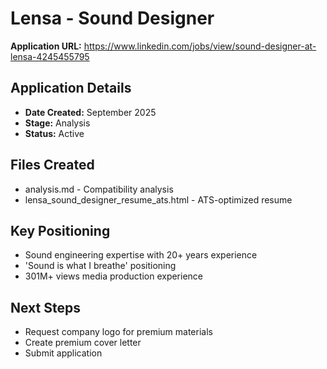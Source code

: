 # Lensa - Sound Designer

**Application URL:** https://www.linkedin.com/jobs/view/sound-designer-at-lensa-4245455795

## Application Details
- **Date Created:** September 2025
- **Stage:** Analysis
- **Status:** Active

## Files Created
- analysis.md - Compatibility analysis
- lensa_sound_designer_resume_ats.html - ATS-optimized resume

## Key Positioning
- Sound engineering expertise with 20+ years experience
- 'Sound is what I breathe' positioning
- 301M+ views media production experience

## Next Steps
- Request company logo for premium materials
- Create premium cover letter
- Submit application
